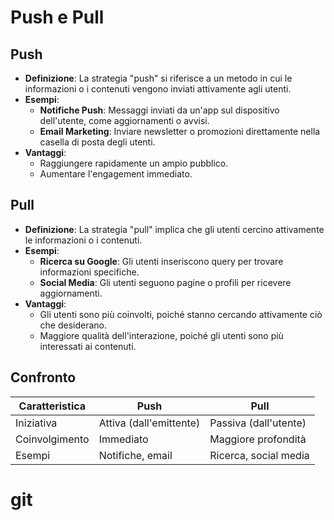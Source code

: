 # Push e Pull

## Push

- **Definizione**: La strategia "push" si riferisce a un metodo in cui le informazioni o i contenuti vengono inviati attivamente agli utenti.
- **Esempi**:
  - **Notifiche Push**: Messaggi inviati da un'app sul dispositivo dell'utente, come aggiornamenti o avvisi.
  - **Email Marketing**: Inviare newsletter o promozioni direttamente nella casella di posta degli utenti.
- **Vantaggi**:
  - Raggiungere rapidamente un ampio pubblico.
  - Aumentare l'engagement immediato.

## Pull

- **Definizione**: La strategia "pull" implica che gli utenti cercino attivamente le informazioni o i contenuti.
- **Esempi**:
  - **Ricerca su Google**: Gli utenti inseriscono query per trovare informazioni specifiche.
  - **Social Media**: Gli utenti seguono pagine o profili per ricevere aggiornamenti.
- **Vantaggi**:
  - Gli utenti sono più coinvolti, poiché stanno cercando attivamente ciò che desiderano.
  - Maggiore qualità dell'interazione, poiché gli utenti sono più interessati ai contenuti.

## Confronto

| Caratteristica | Push                             | Pull                             |
|----------------|----------------------------------|----------------------------------|
| Iniziativa     | Attiva (dall'emittente)         | Passiva (dall'utente)           |
| Coinvolgimento | Immediato                        | Maggiore profondità              |
| Esempi         | Notifiche, email                 | Ricerca, social media            |
# git